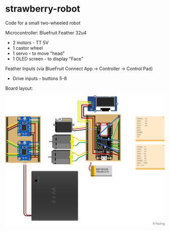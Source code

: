 # strawberry-robot
Code for a small two-wheeled robot

Microcontroller: Bluefruit Feather 32u4
* 2 motors - TT 5V
* 1 castor wheel
* 1 servo - to move "head"
* 1 OLED screen - to display "Face"

Feather Inputs (via BlueFruit Connect App -> Controller -> Control Pad)
* Drive inputs - buttons 5-8

Board layout:

<img src="./Strawberry_layout_bb.svg">




